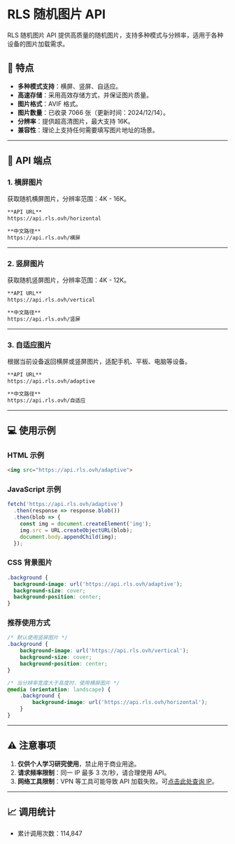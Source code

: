 
# RLS 随机图片 API

RLS 随机图片 API 提供高质量的随机图片，支持多种模式与分辨率，适用于各种设备的图片加载需求。

## 🌟 特点
- **多种模式支持**：横屏、竖屏、自适应。
- **高速存储**：采用高效存储方式，并保证图片质量。
- **图片格式**：AVIF 格式。
- **图片数量**：已收录 7066 张（更新时间：2024/12/14）。
- **分辨率**：提供超高清图片，最大支持 16K。
- **兼容性**：理论上支持任何需要填写图片地址的场景。

---

## 📝 API 端点

### 1. 横屏图片
获取随机横屏图片，分辨率范围：4K - 16K。

```markdown
**API URL**
https://api.rls.ovh/horizontal

**中文路径**
https://api.rls.ovh/横屏
```

---

### 2. 竖屏图片
获取随机竖屏图片，分辨率范围：4K - 12K。

```markdown
**API URL**
https://api.rls.ovh/vertical

**中文路径**
https://api.rls.ovh/竖屏
```

---

### 3. 自适应图片
根据当前设备返回横屏或竖屏图片，适配手机、平板、电脑等设备。

```markdown
**API URL**
https://api.rls.ovh/adaptive

**中文路径**
https://api.rls.ovh/自适应
```

---

## 💻 使用示例

### HTML 示例
```html
<img src="https://api.rls.ovh/adaptive">
```

### JavaScript 示例
```javascript
fetch('https://api.rls.ovh/adaptive')
  .then(response => response.blob())
  .then(blob => {
    const img = document.createElement('img');
    img.src = URL.createObjectURL(blob);
    document.body.appendChild(img);
  });
```

### CSS 背景图片
```css
.background {
  background-image: url('https://api.rls.ovh/adaptive');
  background-size: cover;
  background-position: center;
}
```

### 推荐使用方式
```css
/* 默认使用竖屏图片 */
.background {
    background-image: url('https://api.rls.ovh/vertical');
    background-size: cover;
    background-position: center;
}

/* 当分辨率宽度大于高度时，使用横屏图片 */
@media (orientation: landscape) {
    .background {
        background-image: url('https://api.rls.ovh/horizontal');
    }
}
```

---

## ⚠️ 注意事项
1. **仅供个人学习研究使用**，禁止用于商业用途。
2. **请求频率限制**：同一 IP 最多 3 次/秒，请合理使用 API。
3. **网络工具限制**：VPN 等工具可能导致 API 加载失败。可[点击此处查询 IP](https://api.rls.ovh/)。

---

## 📈 调用统计
- 累计调用次数：114,847

